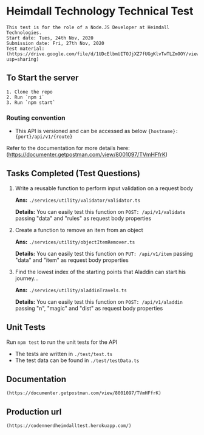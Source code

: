 # Heimdall Technology Technical Test

    This test is for the role of a Node.JS Developer at Heimdall Technologies.
    Start date: Tues, 24th Nov, 2020
    Submission date: Fri, 27th Nov, 2020
    Test material: (https://drive.google.com/file/d/1UDcElbmUITOJjXZ7fUGgKlvTwTLZmOOY/view?usp=sharing)

## To Start the server

    1. Clone the repo
    2. Run `npm i`
    3. Run `npm start`

### Routing convention

- This API is versioned and can be accessed as below
    ```{hostname}:{port}/api/v1/{route}```

Refer to the documentation for more details here: (https://documenter.getpostman.com/view/8001097/TVmHFfrK)

## Tasks Completed (Test Questions)

1. Write a reusable function to perform input validation on a request body

    **Ans:** `./services/utility/validator/validator.ts`

    **Details:**  You can easily test this function on `POST: /api/v1/validate` passing "data" and "rules" as request body properties

2. Create a function to remove an item from an object

    **Ans:** `./services/utility/objectItemRemover.ts`

    **Details:** You can easily test this function on `PUT: /api/v1/item` passing "data" and "item" as request body properties

3. Find the lowest index of the starting points that Aladdin can start his journey...

    **Ans:** `./services/utility/aladdinTravels.ts`

    **Details:** You can easily test this function on `POST: /api/v1/aladdin` passing "n", "magic" and "dist" as request body properties

## Unit Tests

Run `npm test` to run the unit tests for the API

- The tests are written in `./test/test.ts`
- The test data can be found in `./test/testData.ts`

## Documentation

    (https://documenter.getpostman.com/view/8001097/TVmHFfrK)

## Production url

    (https://codennerdheimdalltest.herokuapp.com/)
